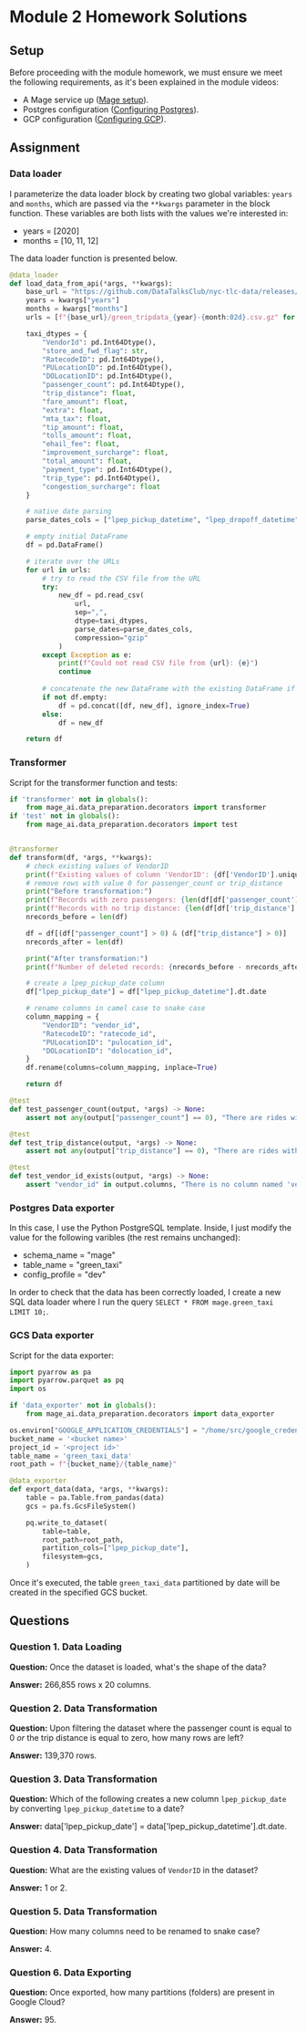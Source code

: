 # Module 2 Homework Solutions

## Setup

Before proceeding with the module homework, we must ensure we meet the following requirements, as it's been explained in the module videos:
* A Mage service up ([Mage setup](../README.md#mage-setup)).
* Postgres configuration ([Configuring Postgres](../README.md#configuring-postgres)).
* GCP configuration ([Configuring GCP](../README.md#configuring-gcp)).


## Assignment

### Data loader

I parameterize the data loader block by creating two global variables: `years` and `months`, which are passed via the `**kwargs` parameter in the block function. These variables are both lists with the values we're interested in:
* years = [2020]
* months = [10, 11, 12]

The data loader function is presented below.

```py
@data_loader
def load_data_from_api(*args, **kwargs):
    base_url = "https://github.com/DataTalksClub/nyc-tlc-data/releases/download/green"
    years = kwargs["years"]
    months = kwargs["months"]
    urls = [f"{base_url}/green_tripdata_{year}-{month:02d}.csv.gz" for year in years for month in months]

    taxi_dtypes = {
        "VendorId": pd.Int64Dtype(),
        "store_and_fwd_flag": str,
        "RatecodeID": pd.Int64Dtype(),
        "PULocationID": pd.Int64Dtype(),
        "DOLocationID": pd.Int64Dtype(),
        "passenger_count": pd.Int64Dtype(),
        "trip_distance": float,
        "fare_amount": float,   
        "extra": float,
        "mta_tax": float,
        "tip_amount": float,
        "tolls_amount": float,
        "ehail_fee": float,
        "improvement_surcharge": float,
        "total_amount": float,
        "payment_type": pd.Int64Dtype(),
        "trip_type": pd.Int64Dtype(),
        "congestion_surcharge": float
    }

    # native date parsing
    parse_dates_cols = ["lpep_pickup_datetime", "lpep_dropoff_datetime"]

    # empty initial DataFrame
    df = pd.DataFrame()

    # iterate over the URLs
    for url in urls:
        # try to read the CSV file from the URL
        try:
            new_df = pd.read_csv(
                url,
                sep=",",
                dtype=taxi_dtypes,
                parse_dates=parse_dates_cols,
                compression="gzip"
            )
        except Exception as e:
            print(f"Could not read CSV file from {url}: {e}")
            continue
        
        # concatenate the new DataFrame with the existing DataFrame if there's one
        if not df.empty:
            df = pd.concat([df, new_df], ignore_index=True)
        else:
            df = new_df

    return df
```


### Transformer

Script for the transformer function and tests:

```py
if 'transformer' not in globals():
    from mage_ai.data_preparation.decorators import transformer
if 'test' not in globals():
    from mage_ai.data_preparation.decorators import test


@transformer
def transform(df, *args, **kwargs):
    # check existing values of VendorID
    print(f"Existing values of column 'VendorID': {df['VendorID'].unique()}")
    # remove rows with value 0 for passenger_count or trip_distance
    print("Before transformation:")
    print(f"Records with zero passengers: {len(df[df['passenger_count'] == 0])}")
    print(f"Records with no trip distance: {len(df[df['trip_distance'] == 0])}")
    nrecords_before = len(df)

    df = df[(df["passenger_count"] > 0) & (df["trip_distance"] > 0)]
    nrecords_after = len(df)

    print("After transformation:")
    print(f"Number of deleted records: {nrecords_before - nrecords_after}")

    # create a lpep_pickup_date column
    df["lpep_pickup_date"] = df["lpep_pickup_datetime"].dt.date

    # rename columns in camel case to snake case
    column_mapping = {
        "VendorID": "vendor_id",
        "RatecodeID": "ratecode_id",
        "PULocationID": "pulocation_id",
        "DOLocationID": "dolocation_id",
    }
    df.rename(columns=column_mapping, inplace=True)

    return df

@test
def test_passenger_count(output, *args) -> None:
    assert not any(output["passenger_count"] == 0), "There are rides with zero passengers!"

@test
def test_trip_distance(output, *args) -> None:
    assert not any(output["trip_distance"] == 0), "There are rides with no trip distance!"

@test
def test_vendor_id_exists(output, *args) -> None:
    assert "vendor_id" in output.columns, "There is no column named 'vendor_id'"
```



### Postgres Data exporter

In this case, I use the Python PostgreSQL template. Inside, I just modify the value for the following varibles (the rest remains unchanged):
* schema_name = "mage"
* table_name = "green_taxi"
* config_profile = "dev"

In order to check that the data has been correctly loaded, I create a new SQL data loader where I run the query `SELECT * FROM mage.green_taxi LIMIT 10;`.



### GCS Data exporter

Script for the data exporter:

```py
import pyarrow as pa
import pyarrow.parquet as pq
import os

if 'data_exporter' not in globals():
    from mage_ai.data_preparation.decorators import data_exporter

os.environ["GOOGLE_APPLICATION_CREDENTIALS"] = "/home/src/google_credentials_mage.json"
bucket_name = '<bucket name>'
project_id = '<project id>'
table_name = 'green_taxi_data'
root_path = f"{bucket_name}/{table_name}"

@data_exporter
def export_data(data, *args, **kwargs):
    table = pa.Table.from_pandas(data)
    gcs = pa.fs.GcsFileSystem()

    pq.write_to_dataset(
        table=table,
        root_path=root_path,
        partition_cols=["lpep_pickup_date"],
        filesystem=gcs,
    )
```

Once it's executed, the table `green_taxi_data` partitioned by date will be created in the specified GCS bucket.


## Questions

### Question 1. Data Loading

**Question:** Once the dataset is loaded, what's the shape of the data?

**Answer:** 266,855 rows x 20 columns.


### Question 2. Data Transformation

**Question:** Upon filtering the dataset where the passenger count is equal to 0 _or_ the trip distance is equal to zero, how many rows are left?

**Answer:** 139,370 rows.


### Question 3. Data Transformation

**Question:** Which of the following creates a new column `lpep_pickup_date` by converting `lpep_pickup_datetime` to a date?

**Answer:** data['lpep_pickup_date'] = data['lpep_pickup_datetime'].dt.date.


### Question 4. Data Transformation

**Question:** What are the existing values of `VendorID` in the dataset?

**Answer:** 1 or 2.


### Question 5. Data Transformation

**Question:** How many columns need to be renamed to snake case?

**Answer:** 4.


### Question 6. Data Exporting

**Question:** Once exported, how many partitions (folders) are present in Google Cloud?

**Answer:** 95.